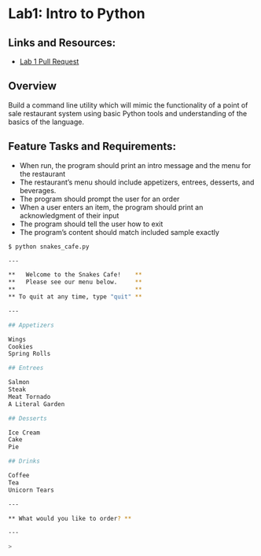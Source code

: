 # Lab1: Intro to Python

## Links and Resources:

- [Lab 1 Pull Request](https://github.com/daveeS987/snakes-cafe/pull/1)

## Overview

Build a command line utility which will mimic the functionality of a point of sale restaurant system using basic Python tools and understanding of the basics of the language.

## Feature Tasks and Requirements:

- When run, the program should print an intro message and the menu for the restaurant
- The restaurant’s menu should include appetizers, entrees, desserts, and beverages.
- The program should prompt the user for an order
- When a user enters an item, the program should print an acknowledgment of their input
- The program should tell the user how to exit
- The program’s content should match included sample exactly

```bash
$ python snakes_cafe.py

---

**   Welcome to the Snakes Cafe!    **
**   Please see our menu below.     **
**                                  **
** To quit at any time, type "quit" **

---

## Appetizers

Wings
Cookies
Spring Rolls

## Entrees

Salmon
Steak
Meat Tornado
A Literal Garden

## Desserts

Ice Cream
Cake
Pie

## Drinks

Coffee
Tea
Unicorn Tears

---

** What would you like to order? **

---

>
```
